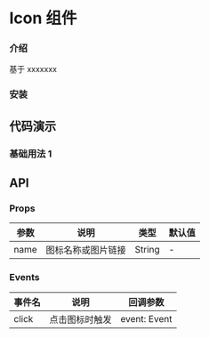 # Icon 组件

### 介绍

基于 xxxxxxx

### 安装

## 代码演示

### 基础用法 1

## API

### Props

| 参数 | 说明               | 类型   | 默认值 |
| ---- | ------------------ | ------ | ------ |
| name | 图标名称或图片链接 | String | -      |

### Events

| 事件名 | 说明           | 回调参数     |
| ------ | -------------- | ------------ |
| click  | 点击图标时触发 | event: Event |
